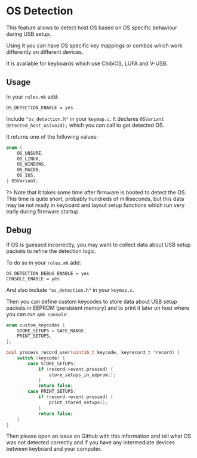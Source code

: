 # OS Detection

This feature allows to detect host OS based on OS specific behaviour during USB setup.

Using it you can have OS specific key mappings or combos which work differently on different devices.

It is available for keyboards which use ChibiOS, LUFA and V-USB.

## Usage

In your `rules.mk` add:

```make
OS_DETECTION_ENABLE = yes
```

Include `"os_detection.h"` in your `keymap.c`.
It declares `OSVariant detected_host_os(void);` which you can call to get detected OS.

It returns one of the following values:

```c
enum {
    OS_UNSURE,
    OS_LINUX,
    OS_WINDOWS,
    OS_MACOS,
    OS_IOS,
} OSVariant;
```

?> Note that it takes some time after firmware is booted to detect the OS.
This time is quite short, probably hundreds of milliseconds, but this data may be not ready in keyboard and layout setup functions which run very early during firmware startup.

## Debug

If OS is guessed incorrectly, you may want to collect data about USB setup packets to refine the detection logic.

To do so in your `rules.mk` add:

```make
OS_DETECTION_DEBUG_ENABLE = yes
CONSOLE_ENABLE = yes
```

And also include `"os_detection.h"` in your `keymap.c`.

Then you can define custom keycodes to store data about USB setup packets in EEPROM (persistent memory) and to print it later on host where you can run `qmk console`:

```c
enum custom_keycodes {
    STORE_SETUPS = SAFE_RANGE,
    PRINT_SETUPS,
};

bool process_record_user(uint16_t keycode, keyrecord_t *record) {
    switch (keycode) {
        case STORE_SETUPS:
            if (record->event.pressed) {
                store_setups_in_eeprom();
            }
            return false;
        case PRINT_SETUPS:
            if (record->event.pressed) {
                print_stored_setups();
            }
            return false;
    }
}
```

Then please open an issue on Github with this information and tell what OS was not detected correctly and if you have any intermediate devices between keyboard and your computer.

